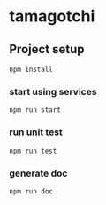 # tamagotchi

## Project setup
```
npm install
```

### start using services
```
npm run start
```

### run unit test
```
npm run test
```

### generate doc
```
npm run doc
```
